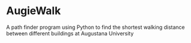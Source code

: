 # AugieWalk
A path finder program using Python to find the shortest walking distance between different buildings at Augustana University
